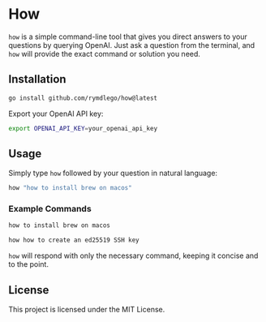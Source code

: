 # How

`how` is a simple command-line tool that gives you direct answers to your questions by querying OpenAI. Just ask a question from the terminal, and `how` will provide the exact command or solution you need.

## Installation

```bash
go install github.com/rymdlego/how@latest
```

Export your OpenAI API key:

```bash
export OPENAI_API_KEY=your_openai_api_key
```

## Usage

Simply type `how` followed by your question in natural language:

```bash
how "how to install brew on macos"
```

### Example Commands

```bash
how to install brew on macos
```

```bash
how how to create an ed25519 SSH key
```

`how` will respond with only the necessary command, keeping it concise and to the point.

## License

This project is licensed under the MIT License.
